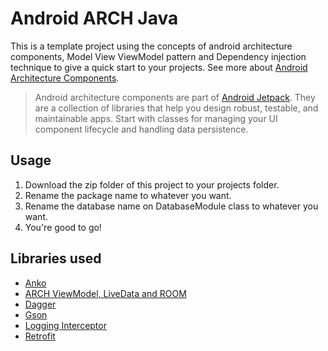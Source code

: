 # Android ARCH Java

This is a template project using the concepts of android architecture components, Model View ViewModel pattern and Dependency injection technique to give a quick start to your projects. See more about [Android Architecture Components](https://developer.android.com/topic/libraries/architecture/).

>Android architecture components are part of [Android Jetpack](https://developer.android.com/jetpack/). They are a collection of libraries that help you design robust, testable, and maintainable apps. Start with classes for managing your UI component lifecycle and handling data persistence.

## Usage
1. Download the zip folder of this project to your projects folder.
2. Rename the package name to whatever you want.
3. Rename the database name on DatabaseModule class to whatever you want.
4. You're good to go!

## Libraries used
* [Anko](https://github.com/Kotlin/anko)
* [ARCH ViewModel, LiveData and ROOM](https://developer.android.com/topic/libraries/architecture/adding-components)
* [Dagger](https://github.com/google/dagger)
* [Gson](https://github.com/google/gson)
* [Logging Interceptor](https://github.com/square/okhttp/tree/master/okhttp-logging-interceptor)
* [Retrofit](https://github.com/square/retrofit)
